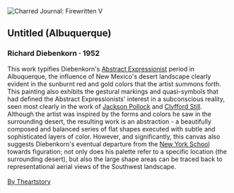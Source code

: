<div class="artwork-of-the-day">
  <div class="container">
    <div class="img-wrapper">
      <img
        src="https://uploads2.wikiart.org/00272/images/richard-diebenkorn/rd1086pub.jpg!Large.jpg"
        alt="Charred Journal: Firewritten V" />
    </div>
    <div class="artwork-detail">
      <div class="artwork-origin"> 
        <h2 class="artwork-name">Untitled (Albuquerque)</h2>
        <h3 class="artist">
          Richard Diebenkorn
                    ·  1952
        </h3>
      </div>
      <p class="description">
        <span class="artwork-description-text ng-binding" ng-bind-html="viewModel.ArtworkOfTheDay.Description | unsafe">This work typifies Diebenkorn's <a target="_blank" href="https://www.wikiart.org/en/paintings-by-style/abstract-expressionism#!#filterName:all-works,viewType:masonry">Abstract Expressionist</a> period in Albuquerque, the influence of New Mexico's desert landscape clearly evident in the sunburnt red and gold colors that the artist summons forth. This painting also exhibits the gestural markings and quasi-symbols that had defined the Abstract Expressionists' interest in a subconscious reality, seen most clearly in the work of <a target="_blank" href="https://www.wikiart.org/en/jackson-pollock">Jackson Pollock</a> and <a target="_blank" href="https://www.wikiart.org/en/clyfford-still">Clyfford Still</a>. Although the artist was inspired by the forms and colors he saw in the surrounding desert, the resulting work is an abstraction - a beautifully composed and balanced series of flat shapes executed with subtle and sophisticated layers of color. However, and significantly, this canvas also suggests Diebenkorn's eventual departure from the <a target="_blank" href="https://www.wikiart.org/en/artists-by-painting-school/new-york-school">New York School</a> towards figuration; not only does his palette refer to a specific location (the surrounding desert), but also the large shape areas can be traced back to representational aerial views of the Southwest landscape.<br><br><a target="_blank" href="https://www.theartstory.org/artist/diebenkorn-richard/">By Theartstory</a></span>
                        <div class="text-shadow-container" ng-show="showShadow" style=""></div>
      </p>
    </div>
  </div>

</div>
